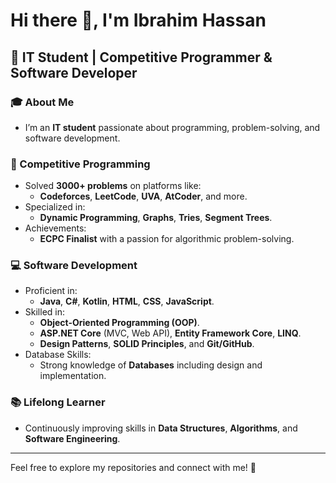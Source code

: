 # Hi there 👋, I'm **Ibrahim Hassan**

## 🌟 IT Student | Competitive Programmer & Software Developer  

### 🎓 About Me  
- I’m an **IT student** passionate about programming, problem-solving, and software development.  

### 🔢 Competitive Programming  
- Solved **3000+ problems** on platforms like:  
  - **Codeforces**, **LeetCode**, **UVA**, **AtCoder**, and more.  
- Specialized in:  
  - **Dynamic Programming**, **Graphs**, **Tries**, **Segment Trees**.  
- Achievements:  
  - **ECPC Finalist** with a passion for algorithmic problem-solving.  

### 💻 Software Development  
- Proficient in:  
  - **Java**, **C#**, **Kotlin**, **HTML**, **CSS**, **JavaScript**.  
- Skilled in:  
  - **Object-Oriented Programming (OOP)**.  
  - **ASP.NET Core** (MVC, Web API), **Entity Framework Core**, **LINQ**.  
  - **Design Patterns**, **SOLID Principles**, and **Git/GitHub**.  
- Database Skills:  
  - Strong knowledge of **Databases** including design and implementation.  

### 📚 Lifelong Learner  
- Continuously improving skills in **Data Structures**, **Algorithms**, and **Software Engineering**.  

---

Feel free to explore my repositories and connect with me! 🚀



<!--
**Ibrahim-Hassan74/Ibrahim-Hassan74** is a ✨ _special_ ✨ repository because its `README.md` (this file) appears on your GitHub profile.

Here are some ideas to get you started:

- 🔭 I’m currently working on ...
- 🌱 I’m currently learning ...
- 👯 I’m looking to collaborate on ...
- 🤔 I’m looking for help with ...
- 💬 Ask me about ...
- 📫 How to reach me: ...
- 😄 Pronouns: ...
- ⚡ Fun fact: ...
-->
